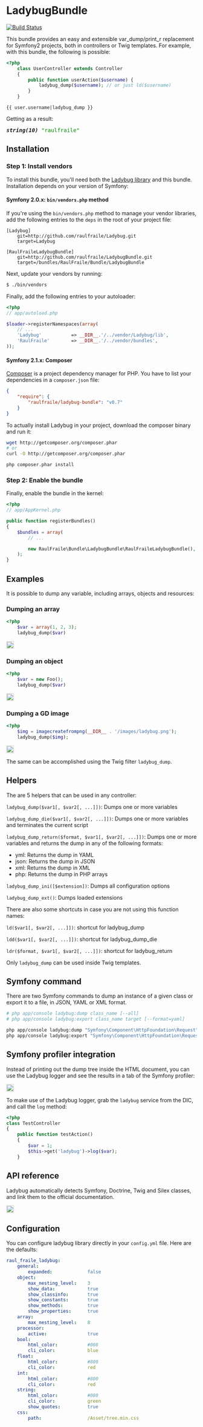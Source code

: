 LadybugBundle
=============

[![Build Status](https://secure.travis-ci.org/raulfraile/LadybugBundle.png)](http://travis-ci.org/raulfraile/LadybugBundle)

This bundle provides an easy and extensible var_dump/print_r replacement for
Symfony2 projects, both in controllers or Twig templates. For example, with this
bundle, the following is possible:

``` php
<?php
    class UserController extends Controller
    {
        public function userAction($username) {
            ladybug_dump($username); // or just ld($username)
        }
    }
```

``` jinja
{{ user.username|ladybug_dump }}
```

Getting as a result:

<pre><strong><em>string(10)</em></strong> <span style="color:#080">"raulfraile"</span></pre>

## Installation

### Step 1: Install vendors

To install this bundle, you'll need both the [Ladybug library](/raulfraile/Ladybug)
and this bundle. Installation depends on your version of Symfony:

#### Symfony 2.0.x: `bin/vendors.php` method

If you're using the `bin/vendors.php` method to manage your vendor libraries,
add the following entries to the `deps` in the root of your project file:

```
[Ladybug]
    git=http://github.com/raulfraile/Ladybug.git
    target=Ladybug

[RaulFraileLadybugBundle]
    git=http://github.com/raulfraile/LadybugBundle.git
    target=/bundles/RaulFraile/Bundle/LadybugBundle
```

Next, update your vendors by running:

``` bash
$ ./bin/vendors
```

Finally, add the following entries to your autoloader:

``` php
<?php
// app/autoload.php

$loader->registerNamespaces(array(
    // ...
    'Ladybug'           => __DIR__.'/../vendor/Ladybug/lib',
    'RaulFraile'        => __DIR__.'/../vendor/bundles',
));
```

#### Symfony 2.1.x: Composer

[Composer](http://packagist.org/about-composer) is a project dependency manager for PHP. You have to list
your dependencies in a `composer.json` file:

``` json
{
    "require": {
        "raulfraile/ladybug-bundle": "v0.7"
    }
}
```
To actually install Ladybug in your project, download the composer binary and run it:

``` bash
wget http://getcomposer.org/composer.phar
# or
curl -O http://getcomposer.org/composer.phar

php composer.phar install
```

### Step 2: Enable the bundle

Finally, enable the bundle in the kernel:

``` php
<?php
// app/AppKernel.php

public function registerBundles()
{
    $bundles = array(
        // ...

        new RaulFraile\Bundle\LadybugBundle\RaulFraileLadybugBundle(),
    );
}
```

## Examples

It is possible to dump any variable, including arrays, objects and resources:

### Dumping an array

``` php
<?php
    $var = array(1, 2, 3);
    ladybug_dump($var)
```

<img style="border:1px solid #ccc; padding:1px" src="https://github.com/raulfraile/Ladybug/raw/master/examples/images/array_example.png" />

### Dumping an object

``` php
<?php
    $var = new Foo();
    ladybug_dump($var)
```

<img style="border:1px solid #ccc; padding:1px" src="https://github.com/raulfraile/Ladybug/raw/master/examples/images/object_example.png" />

### Dumping a GD image

``` php
<?php
    $img = imagecreatefrompng(__DIR__ . '/images/ladybug.png');
    ladybug_dump($img);
```

<img style="border:1px solid #ccc; padding:1px" src="https://github.com/raulfraile/Ladybug/raw/master/examples/images/gd_example.png" />

The same can be accomplished using the Twig filter `ladybug_dump`.

## Helpers

The are 5 helpers that can be used in any controller:

`ladybug_dump($var1[, $var2[, ...]])`: Dumps one or more variables

`ladybug_dump_die($var1[, $var2[, ...]])`: Dumps one or more variables and
terminates the current script

`ladybug_dump_return($format, $var1[, $var2[, ...]])`: Dumps one or more variables and
returns the dump in any of the following formats:

* yml: Returns the dump in YAML
* json: Returns the dump in JSON
* xml: Returns the dump in XML
* php: Returns the dump in PHP arrays

`ladybug_dump_ini([$extension])`: Dumps all configuration options

`ladybug_dump_ext()`: Dumps loaded extensions

There are also some shortcuts in case you are not using this function names:

`ld($var1[, $var2[, ...]])`: shortcut for ladybug_dump

`ldd($var1[, $var2[, ...]])`: shortcut for ladybug_dump_die

`ldr($format, $var1[, $var2[, ...]])`: shortcut for ladybug_return

Only `ladybug_dump` can be used inside Twig templates.

## Symfony command

There are two Symfony commands to dump an instance of a given class or export it to
a file, in JSON, YAML or XML format.

``` bash
# php app/console ladybug:dump class_name [--all]
# php app/console ladybug:export class_name target [--format=yaml]

php app/console ladybug:dump "Symfony\Component\HttpFoundation\Request"
php app/console ladybug:export "Symfony\Component\HttpFoundation\Request" export.json --format=json
```

## Symfony profiler integration

Instead of printing out the dump tree inside the HTML document, you can use the Ladybug logger and
see the results in a tab of the Symfony profiler:

<img style="border:1px solid #ccc; padding:1px" src="https://github.com/raulfraile/LadybugBundle/raw/master/Resources/doc/images/symfony_profiler.png" />

To make use of the Ladybug logger, grab the `ladybug` service from the DIC, and call the `log`
method:

``` php
<?php
class TestController
{
    public function testAction()
    {
        $var = 1;
        $this->get('ladybug')->log($var);
    }
```

## API reference

Ladybug automatically detects Symfony, Doctrine, Twig and Silex classes, and link them to the
official documentation.

<img style="border:1px solid #ccc; padding:1px" src="https://github.com/raulfraile/Ladybug/raw/master/examples/images/apilinks_example.png" />

## Configuration

You can configure ladybug library directly in your `config.yml` file. Here are the defaults:

``` yaml
raul_fraile_ladybug:
    general:
        expanded:             false
    object:
        max_nesting_level:    3
        show_data:            true
        show_classinfo:       true
        show_constants:       true
        show_methods:         true
        show_properties:      true
    array:
        max_nesting_level:    8
    processor:
        active:               true
    bool:
        html_color:           #008
        cli_color:            blue
    float:
        html_color:           #800
        cli_color:            red
    int:
        html_color:           #800
        cli_color:            red
    string:
        html_color:           #080
        cli_color:            green
        show_quotes:          true
    css:
        path:                 /Asset/tree.min.css
```
